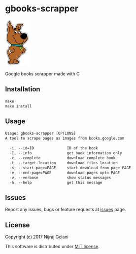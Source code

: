 # gbooks-scrapper

<img src="/scrappy.jpg" height=150px />

Google books scrapper made with C

## Installation

```
make
make install
```

## Usage

```
Usage: gbooks-scrapper [OPTIONS]
A tool to scrape pages as images from books.google.com

  -i, --id=ID               ID of the book
  -I, --info                get book information only
  -c, --complete            download complete book
  -t, --target-location     download files location
  -s, --start-page=PAGE     start download from page PAGE
  -e, --end-page=PAGE       download pages upto PAGE
  -v, --verbose             show status messages
  -h, --help                get this message
```

## Issues

Report any issues, bugs or feature requests at [issues](https://github.com/GelaniNijraj/gbooks-scrapper/issues) page.

## License

Copyright (c) 2017 Nijraj Gelani

This software is distributed under [MIT license](http://www.opensource.org/licenses/mit-license.php).